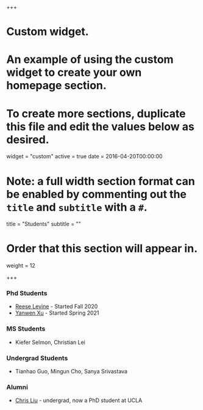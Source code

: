 +++
# Custom widget.
# An example of using the custom widget to create your own homepage section.
# To create more sections, duplicate this file and edit the values below as desired.
widget = "custom"
active = true
date = 2016-04-20T00:00:00

# Note: a full width section format can be enabled by commenting out the `title` and `subtitle` with a `#`.
title = "Students"
subtitle = ""

# Order that this section will appear in.
weight = 12

+++

### Phd Students

- [Reese Levine](https://users.soe.ucsc.edu/~reeselevine/) - Started Fall 2020
- [Yanwen Xu](https://people.ucsc.edu/~yxu83) - Started Spring 2021

### MS Students

- Kiefer Selmon, Christian Lei

### Undergrad Students

- Tianhao Guo, Mingun Cho, Sanya Srivastava

### Alumni

- [Chris Liu](https://chrisliu.org/) - undergrad, now a PhD student at UCLA


